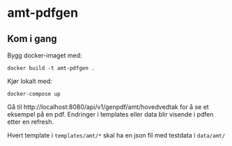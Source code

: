 # amt-pdfgen

## Kom i gang
Bygg docker-imaget med:
```shell
docker build -t amt-pdfgen .
```

Kjør lokalt med:
```shell
docker-compose up
```

Gå til http://localhost:8080/api/v1/genpdf/amt/hovedvedtak for å se et eksempel på en pdf. Endringer i templates eller data blir visende i pdfen etter en refresh.

Hvert template i `templates/amt/*` skal ha en json fil med testdata i `data/amt/`

